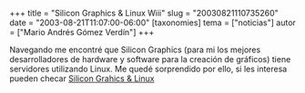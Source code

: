 +++
title = "Silicon Graphics &amp; Linux Wiii"
slug = "20030821110735260"
date = "2003-08-21T11:07:00-06:00"
[taxonomies]
tema = ["noticias"]
autor = ["Mario Andrés Gómez Verdín"]
+++

Navegando me encontré que Silicon Graphics (para mi los mejores
desarrolladores de hardware y software para la creación de gráficos)
tiene servidores utilizando Linux. Me quedé sorprendido por ello, si les
interesa pueden checar [Silicon Grahics &
Linux](http://www.silicongraphics.com/services/professional/solutions/hpc/linux.html)

